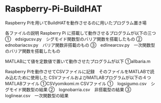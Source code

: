 # Raspberry-Pi-BuildHAT
Raspberry Piを用いてBuildHATを動作させるのに用いたプログラム置き場

各ファイルの説明
Raspberry Pi に搭載して動作させるプログラムが以下の三つ
①　edsigucsv.py　シグモイド関数型のバリア関数を搭載したもの
②　ednobariacsv.py　バリア関数非搭載のもの
③　edlinearcsv.py　一次関数型のバリア関数を搭載したもの

MATLABにて値を定数値で置いて動作させたプログラムが以下
①allbaria.m

Raspberry Piを動作させてCSVファイルに記録　そのファイルをMATLABで読み込むために使用した
CSVファイルおよびMATLABプログラムが以下の４つ
MATLABファイル
①CSVyomikomi.m
CSVファイル
①　logsigumo.csv　シグモイド関数型の結果
②　lognobarria.csv　非搭載型の結果
③　loglinear.csv　一次関数型の結果
